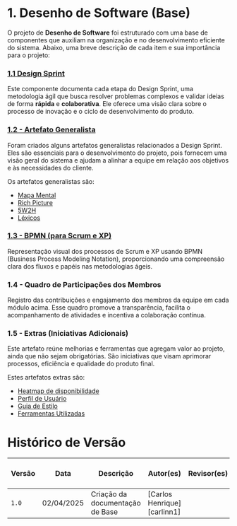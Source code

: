 # 1. Desenho de Software (Base)

O projeto de **Desenho de Software** foi estruturado com uma base de componentes que auxiliam na organização e no desenvolvimento eficiente do sistema. Abaixo, uma breve descrição de cada item e sua importância para o projeto:

### [1.1 Design Sprint](/Base/1.1.DesignSprint.md)
Este componente documenta cada etapa do Design Sprint, uma metodologia ágil que busca resolver problemas complexos e validar ideias de forma **rápida** e **colaborativa**. Ele oferece uma visão clara sobre o processo de inovação e o ciclo de desenvolvimento do produto.

### [1.2 - Artefato Generalista](/Base/1.2.ArtefatoGeneralista.md)
Foram criados alguns artefatos generalistas relacionados a Design Sprint. Eles são essenciais para o desenvolvimento do projeto, pois fornecem uma visão geral do sistema e ajudam a alinhar a equipe em relação aos objetivos e às necessidades do cliente.

Os artefatos generalistas são:


- [Mapa Mental]()
- [Rich Picture]()
- [5W2H]()
- [Léxicos]()


### [1.3 - BPMN (para Scrum e XP)](/Base/1.3.ModelagemBPMN.md)
Representação visual dos processos de Scrum e XP usando BPMN (Business Process Modeling Notation), proporcionando uma compreensão clara dos fluxos e papéis nas metodologias ágeis. 

### 1.4 - Quadro de Participações dos Membros
Registro das contribuições e engajamento dos membros da equipe em cada módulo acima. Esse quadro promove a transparência, facilita o acompanhamento de atividades e incentiva a colaboração contínua.

### 1.5 - Extras (Iniciativas Adicionais)
Este artefato reúne melhorias e ferramentas que agregam valor ao projeto, ainda que não sejam obrigatórias. São iniciativas que visam aprimorar processos, eficiência e qualidade do produto final.

Estes artefatos extras são:

- [Heatmap de disponibilidade]()
- [Perfil de Usuário]()
- [Guia de Estilo]()
- [Ferramentas Utilizadas]()

# Histórico de Versão

| Versão | Data | Descrição | Autor(es) | Revisor(es) | Detalhes da Revisão|
|------|--------|-----------|-----------| ----------- | -------------------|
| `1.0` | 02/04/2025 | Criação da documentação de Base | [Carlos Henrique][carlinn1] |||